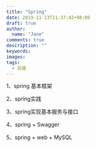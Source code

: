 ```yaml
---
title: "Spring"
date: 2019-11-13T11:37:42+08:00
draft: true
author:
  name: "Jane"
comments: true
description: ""
keywords:
images:
tags:
  - 后端
---
```

1、spring 基本框架

2、spring实践

3、spring实现基本服务与接口

4、spring + Swagger

5、spring + web + MySQL

